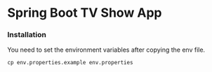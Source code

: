 # Spring Boot TV Show App

### Installation

You need to set the environment variables after copying the env file.
```shell
cp env.properties.example env.properties
```